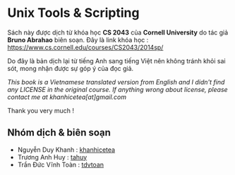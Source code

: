 # Unix Tools & Scripting

Sách này được dịch từ khóa học **CS 2043** của **Cornell University** do tác giả **Bruno Abrahao** biên soạn. Đây là link khóa học : https://www.cs.cornell.edu/courses/CS2043/2014sp/

Do đây là bản dịch lại từ tiếng Anh sang tiếng Việt nên không tránh khỏi sai sót, mong nhận được sự góp ý của đọc giả.

*This book is a Vietnamese translated version from English and I didn't find any LICENSE in the original course. If anything wrong about license, please contact me at khanhicetea[at]gmail.com*

Thank you very much !

## Nhóm dịch & biên soạn

- Nguyễn Duy Khanh : [khanhicetea](https://khanhicetea.com)
- Trương Anh Huy : [tahuy](https://github/tahuy)
- Trần Đức Vĩnh Toàn : [tdvtoan](https://github.com/tdvtoan)